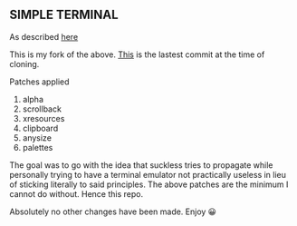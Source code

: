 ## SIMPLE TERMINAL
As described [here](https://st.suckless.org/)

This is my fork of the above. [This](https://git.suckless.org/st/commit/f1546cf9c1f9fc52d26dbbcf73210901e83c7ecf.html) is the lastest commit at the time of cloning.

Patches applied
1. alpha
2. scrollback
3. xresources
4. clipboard
5. anysize
6. palettes

The goal was to go with the idea that suckless tries to propagate while personally trying to have a terminal emulator not practically useless in lieu of sticking literally to said principles. The above patches are the minimum I cannot do without. Hence this repo.

Absolutely no other changes have been made. Enjoy 😀
